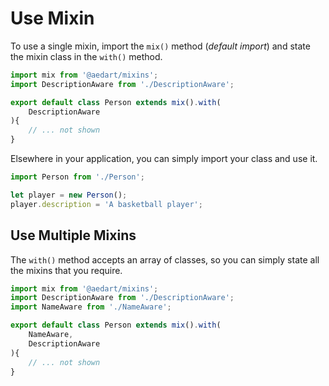 # Use Mixin

To use a single mixin, import the `mix()` method (_default import_) and state the mixin class in the `with()` method.

```js
import mix from '@aedart/mixins';
import DescriptionAware from './DescriptionAware';

export default class Person extends mix().with(
    DescriptionAware
){
    // ... not shown
}
```

Elsewhere in your application, you can simply import your class and use it.

```js
import Person from './Person';

let player = new Person();
player.description = 'A basketball player';
```

## Use Multiple Mixins

The `with()` method accepts an array of classes, so you can simply state all the mixins that you require.

```js
import mix from '@aedart/mixins';
import DescriptionAware from './DescriptionAware';
import NameAware from './NameAware';

export default class Person extends mix().with(
    NameAware,
    DescriptionAware
){
    // ... not shown
}
```